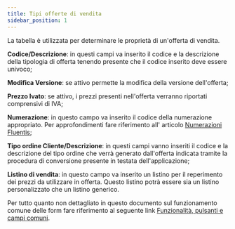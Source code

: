 ```yaml
---
title: Tipi offerte di vendita
sidebar_position: 1
---
```


La tabella è utilizzata per determinare le proprietà di un'offerta di vendita.

**Codice/Descrizione**: in questi campi va inserito il codice e la descrizione della tipologia di offerta tenendo presente che il codice inserito deve essere univoco;

**Modifica Versione**: se attivo permette la modifica della versione dell'offerta;

**Prezzo Ivato**: se attivo, i prezzi presenti nell'offerta verranno riportati comprensivi di IVA;

**Numerazione**: in questo campo va inserito il codice della numerazione appropriato. Per approfondimenti fare riferimento all' articolo [Numerazioni Fluentis](/docs/configurations/tables/fluentis-numerations);

**Tipo ordine Cliente/Descrizione**: in questi campi vanno inseriti il codice e la descrizione del tipo ordine che verrà generato dall'offerta indicata tramite la procedura di conversione presente in testata dell'applicazione;

**Listino di vendita**: in questo campo va inserito un listino per il reperimento dei prezzi da utilizzare in offerta. Questo listino potrà essere sia un listino personalizzato che un listino generico.

Per tutto quanto non dettagliato in questo documento sul funzionamento comune delle form fare riferimento al seguente link [Funzionalità, pulsanti e campi comuni](/docs/guide/common).
